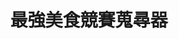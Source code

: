 ---
title: "最強美食競賽蒐尋器"
description: "探索全台美食競賽，發現在地美味，品嚐競技精神"
keywords:
  - 美食競賽
  - 台灣美食
  - 美食精選
custom_css: "/css/style.css"
datePublished: "2025-06-30"
dateModified: "2025-06-30"
city: "所有城市"
district: "所有行政區"
award: "所有獎項"
year: "所有年份"
count: 0
page: 1

restaurants:
---